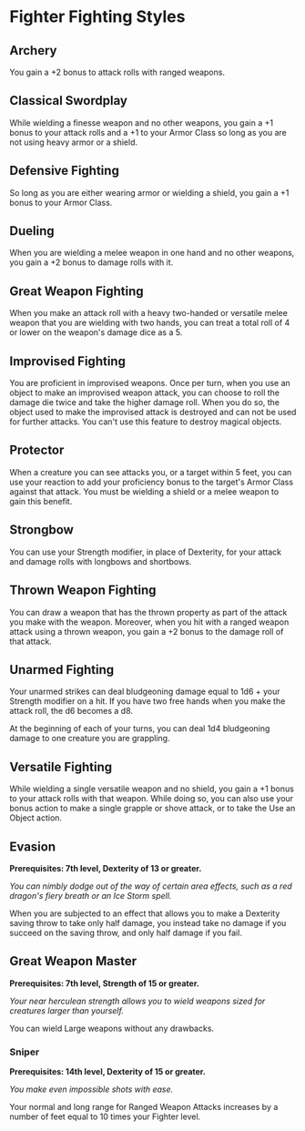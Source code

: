 # Fighter Fighting Styles

## Archery
You gain a +2 bonus to attack rolls with ranged weapons.

## Classical Swordplay
While wielding a finesse weapon and no other weapons, you gain a +1 bonus to your attack rolls and a +1 to your Armor Class so long as you are not using heavy armor or a shield.

## Defensive Fighting
So long as you are either wearing armor or wielding a shield, you gain a +1 bonus to your Armor Class.

## Dueling
When you are wielding a melee weapon in one hand and no other weapons, you gain a +2 bonus to damage rolls with it.

## Great Weapon Fighting
When you make an attack roll with a heavy two-handed or versatile melee weapon that you are wielding with two hands, you can treat a total roll of 4 or lower on the weapon's damage dice as a 5.

## Improvised Fighting
You are proficient in improvised weapons. Once per turn, when you use an object to make an improvised weapon attack, you can choose to roll the damage die twice and take the higher damage roll. When you do so, the object used to make the improvised attack is destroyed and can not be used for further attacks. You can't use this feature to destroy magical objects.

## Protector
When a creature you can see attacks you, or a target within 5 feet, you can use your reaction to add your proficiency bonus to the target's Armor Class against that attack. You must be wielding a shield or a melee weapon to gain this benefit.

## Strongbow
You can use your Strength modifier, in place of Dexterity, for your attack and damage rolls with longbows and shortbows.

## Thrown Weapon Fighting
You can draw a weapon that has the thrown property as part of the attack you make with the weapon. Moreover, when you hit with a ranged weapon attack using a thrown weapon, you gain a +2 bonus to the damage roll of that attack.

## Unarmed Fighting
Your unarmed strikes can deal bludgeoning damage equal to 1d6 + your Strength modifier on a hit. If you have two free hands when you make the attack roll, the d6 becomes a d8.

At the beginning of each of your turns, you can deal 1d4 bludgeoning damage to one creature you are grappling.

## Versatile Fighting
While wielding a single versatile weapon and no shield, you gain a +1 bonus to your attack rolls with that weapon. While doing so, you can also use your bonus action to make a single grapple or shove attack, or to take the Use an Object action.

## Evasion
**Prerequisites: 7th level, Dexterity of 13 or greater.**

*You can nimbly dodge out of the way of certain area effects, such as a red dragon's fiery breath or an Ice Storm spell.*

When you are subjected to an effect that allows you to make a Dexterity saving throw to take only half damage, you instead take no damage if you succeed on the saving throw, and only half damage if you fail.

## Great Weapon Master
**Prerequisites: 7th level, Strength of 15 or greater.**

*Your near herculean strength allows you to wield weapons sized for creatures larger than yourself.*

You can wield Large weapons without any drawbacks.

### Sniper
**Prerequisites: 14th level, Dexterity of 15 or greater.**

*You make even impossible shots with ease.*

Your normal and long range for Ranged Weapon Attacks increases by a number of feet equal to 10 times your Fighter level.
